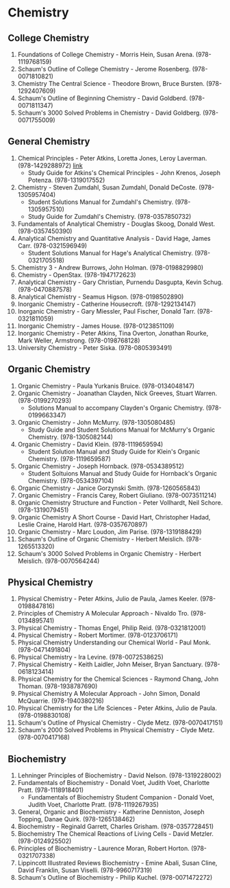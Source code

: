 # Chemistry
## College Chemistry
1. Foundations of College Chemistry - Morris Hein, Susan Arena. (978-1119768159)
2. Schaum's Outline of College Chemistry - Jerome Rosenberg. (978-0071810821)
3. Chemistry The Central Science - Theodore Brown, Bruce Bursten. (978-1292407609)
4. Schaum's Outline of Beginning Chemistry - David Goldberd. (978-0071811347)
5. Schaum's 3000 Solved Problems in Chemistry - David Goldberg. (978-0071755009)
## General Chemistry
1. Chemical Principles - Peter Atkins, Loretta Jones, Leroy Laverman. (978-1429288972) [link](https://www.amazon.com/s?k=978-1429288972)
    - Study Guide for Atkins's Chemical Principles - John Krenos, Joseph Potenza. (978-1319017552)
2. Chemistry - Steven Zumdahl, Susan Zumdahl, Donald DeCoste. (978-1305957404)
    - Student Solutions Manual for Zumdahl's Chemistry. (978-1305957510)
    - Study Guide for Zumdahl's Chemistry. (978-0357850732)
3. Fundamentals of Analytical Chemistry - Douglas Skoog, Donald West. (978-0357450390)
4. Analytical Chemistry and Quantitative Analysis - David Hage, James Carr. (978-0321596949)
    - Student Solutions Manual for Hage's Analytical Chemistry. (978-0321705518)
5. Chemistry 3 - Andrew Burrows, John Holman. (978-0198829980)
6. Chemistry - OpenStax. (978-1947172623)
7. Analytical Chemistry - Gary Christian, Purnendu Dasgupta, Kevin Schug. (978-0470887578)
8. Analytical Chemistry - Seamus Higson. (978-0198502890)
9. Inorganic Chemistry - Catherine Housecroft. (978-1292134147)
10. Inorganic Chemistry - Gary Miessler, Paul Fischer, Donald Tarr. (978-0321811059)
11. Inorganic Chemistry - James House. (978-0123851109)
12. Inorganic Chemistry - Peter Atkins, Tina Overton, Jonathan Rourke, Mark Weller, Armstrong. (978-0198768128)
13. University Chemistry - Peter Siska. (978-0805393491)
## Organic Chemistry
1. Organic Chemistry - Paula Yurkanis Bruice. (978-0134048147)
2. Organic Chemistry - Joanathan Clayden, Nick Greeves, Stuart Warren. (978-0199270293)
    - Solutions Manual to accompany Clayden's Organic Chemistry. (978-0199663347)
3. Organic Chemistry - John McMurry. (978-1305080485)
    - Study Guide and Student Solutions Manual for McMurry's Organic Chemistry. (978-1305082144)
4. Organic Chemistry - David Klein. (978-1119659594)
    - Student Solution Manual and Study Guide for Klein's Organic Chemistry. (978-1119659587)
5. Organic Chemistry - Joseph Hornback. (978-0534389512)
    - Student Soltuions Manual and Study Guide for Hornback's Organic Chemistry. (978-0534397104)
6. Organic Chemistry - Janice Gorzynski Smith. (978-1260565843)
7. Organic Chemistry - Francis Carey, Robert Giuliano. (978-0073511214)
8. Organic Chemistry Structure and Function - Peter Vollhardt, Neil Schore. (978-1319079451)
9. Organic Chemistry A Short Course - David Hart, Christopher Hadad, Leslie Craine, Harold Hart. (978-0357670897)
10. Organic Chemistry - Marc Loudon, Jim Parise. (978-1319188429)
11. Schaum's Outline of Organic Chemistry - Herbert Meislich. (978-1265513320)
12. Schaum's 3000 Solved Problems in Organic Chemistry - Herbert Meislich. (978-0070564244)
## Physical Chemistry
1. Physical Chemistry - Peter Atkins, Julio de Paula, James Keeler. (978-0198847816)
2. Principles of Chemistry A Molecular Approach - Nivaldo Tro. (978-0134895741)
3. Physical Chemistry - Thomas Engel, Philip Reid. (978-0321812001)
4. Physical Chemistry - Robert Mortimer. (978-0123706171)
5. Physical Chemistry Understanding our Chemical World - Paul Monk. (978-0471491804)
6. Physical Chemistry - Ira Levine. (978-0072538625)
7. Physical Chemistry - Keith Laidler, John Meiser, Bryan Sanctuary. (978-0618123414)
8. Physical Chemistry for the Chemical Sciences - Raymond Chang, John Thoman. (978-1938787690)
9. Physical Chemistry A Molecular Approach - John Simon, Donald McQuarrie. (978-1940380216)
10. Physical Chemistry for the Life Sciences - Peter Atkins, Julio de Paula. (978-0198830108)
11. Schaum's Outline of Physical Chemistry - Clyde Metz. (978-0070417151)
12. Schaum's 2000 Solved Problems in Physical Chemistry - Clyde Metz. (978-0070417168)
## Biochemistry
1. Lehninger Principles of Biochemistry - David Nelson. (978-1319228002)
2. Fundamentals of Biochemistry - Donald Voet, Judith Voet, Charlotte Pratt. (978-1118918401)
    - Fundamentals of Biochemistry Student Companion - Donald Voet, Judith Voet, Charlotte Pratt. (978-1119267935)
3. General, Organic and Biochemistry - Katherine Denniston, Joseph Topping, Danae Quirk. (978-1265138462)
4. Biochemistry - Reginald Garrett, Charles Grisham. (978-0357728451)
5. Biochemistry The Chemical Reactions of Living Cells - David Metzler. (978-0124925502)
6. Principles of Biochemistry - Laurence Moran, Robert Horton. (978-0321707338)
7. Lippincott Illustrated Reviews Biochemistry - Emine Abali, Susan Cline, David Franklin, Susan Viselli. (978-9960717319)
8. Schaum's Outline of Biochemistry - Philip Kuchel. (978-0071472272)

